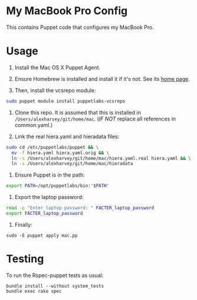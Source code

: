# My MacBook Pro Config

This contains Puppet code that configures my MacBook Pro.

# Usage

1. Install the Mac OS X Puppet Agent.

1. Ensure Homebrew is installed and install it if it's not. See its [home page](https://brew.sh/).

1. Then, install the vcsrepo module:

```bash
sudo puppet module install puppetlabs-vcsrepo
```

1. Clone this repo.  It is assumed that this is installed in `/Users/alexharvey/git/home/mac`. (*IF NOT* replace all references in common.yaml.)

1. Link the real hiera.yaml and hieradata files:

```bash
sudo cd /etc/puppetlabs/puppet && \
  mv -f hiera.yaml hiera.yaml.orig && \
  ln -s /Users/alexharvey/git/home/mac/hiera.yaml.real hiera.yaml && \
  ln -s /Users/alexharvey/git/home/mac/hieradata
```

1. Ensure Puppet is in the path:

```bash
export PATH=/opt/puppetlabs/bin:"$PATH"
```

1. Export the laptop password:

```bash
read -p "Enter laptop password: " FACTER_laptop_password
export FACTER_laptop_password
```

1. Finally:

```text
sudo -E puppet apply mac.pp
```

# Testing

To run the Rspec-puppet tests as usual:

```text
bundle install --without system_tests
bundle exec rake spec
```
